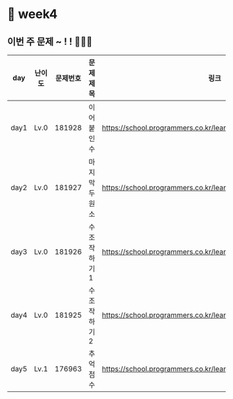 # 📌 week4
## 이번 주 문제 ~ ! ! 💪💪💪
| day  | 난이도  | 문제번호     | 문제제목             |링크|
|------|------|------|------------------|--|
| day1 | Lv.0 |181928| 이어 붙인 수          | https://school.programmers.co.kr/learn/courses/30/lessons/181928 |
| day2 | Lv.0 |181927| 마지막 두 원소 | https://school.programmers.co.kr/learn/courses/30/lessons/181927 |
| day3 | Lv.0 |181926| 수 조작하기1       | https://school.programmers.co.kr/learn/courses/30/lessons/181926 |
| day4 | Lv.0 |181925| 수 조작하기2       | https://school.programmers.co.kr/learn/courses/30/lessons/181925 |
| day5 | Lv.1 |176963| 추억 점수           | https://school.programmers.co.kr/learn/courses/30/lessons/176963 |